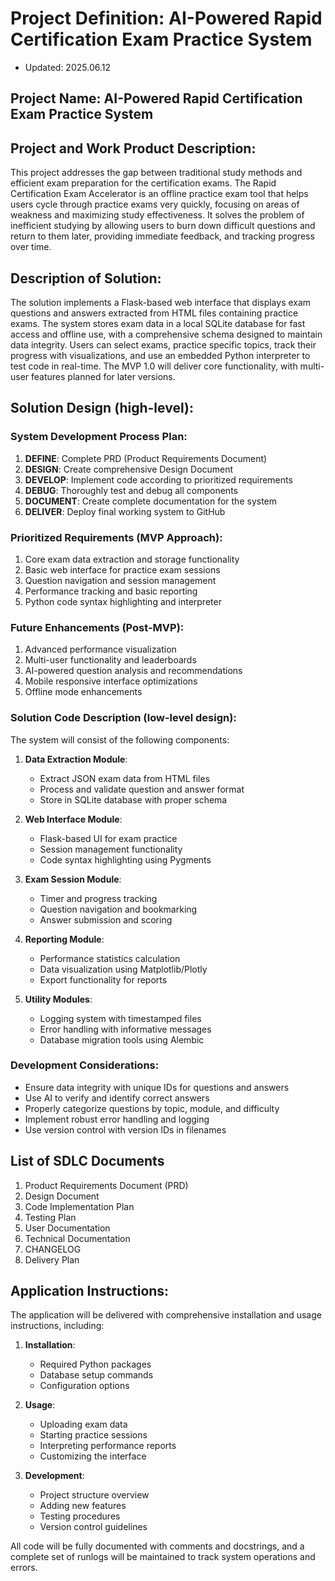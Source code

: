 # Project Definition: AI-Powered Rapid Certification Exam Practice System

- Updated: 2025.06.12

## Project Name: AI-Powered Rapid Certification Exam Practice System

## Project and Work Product Description:
This project addresses the gap between traditional study methods and efficient exam preparation for the certification exams. The Rapid Certification Exam Accelerator is an offline practice exam tool that helps users cycle through practice exams very quickly, focusing on areas of weakness and maximizing study effectiveness. It solves the problem of inefficient studying by allowing users to burn down difficult questions and return to them later, providing immediate feedback, and tracking progress over time.

## Description of Solution:
The solution implements a Flask-based web interface that displays exam questions and answers extracted from HTML files containing practice exams. The system stores exam data in a local SQLite database for fast access and offline use, with a comprehensive schema designed to maintain data integrity. Users can select exams, practice specific topics, track their progress with visualizations, and use an embedded Python interpreter to test code in real-time. The MVP 1.0 will deliver core functionality, with multi-user features planned for later versions.

## Solution Design (high-level):

### System Development Process Plan:
1. **DEFINE**: Complete PRD (Product Requirements Document)
2. **DESIGN**: Create comprehensive Design Document
3. **DEVELOP**: Implement code according to prioritized requirements
4. **DEBUG**: Thoroughly test and debug all components
5. **DOCUMENT**: Create complete documentation for the system
6. **DELIVER**: Deploy final working system to GitHub

### Prioritized Requirements (MVP Approach):
1. Core exam data extraction and storage functionality
2. Basic web interface for practice exam sessions
3. Question navigation and session management
4. Performance tracking and basic reporting
5. Python code syntax highlighting and interpreter

### Future Enhancements (Post-MVP):
1. Advanced performance visualization
2. Multi-user functionality and leaderboards
3. AI-powered question analysis and recommendations
4. Mobile responsive interface optimizations
5. Offline mode enhancements

### Solution Code Description (low-level design):
The system will consist of the following components:

1. **Data Extraction Module**:
   - Extract JSON exam data from HTML files
   - Process and validate question and answer format
   - Store in SQLite database with proper schema

2. **Web Interface Module**:
   - Flask-based UI for exam practice
   - Session management functionality
   - Code syntax highlighting using Pygments

3. **Exam Session Module**:
   - Timer and progress tracking
   - Question navigation and bookmarking
   - Answer submission and scoring

4. **Reporting Module**:
   - Performance statistics calculation
   - Data visualization using Matplotlib/Plotly
   - Export functionality for reports

5. **Utility Modules**:
   - Logging system with timestamped files
   - Error handling with informative messages
   - Database migration tools using Alembic

### Development Considerations:
- Ensure data integrity with unique IDs for questions and answers
- Use AI to verify and identify correct answers
- Properly categorize questions by topic, module, and difficulty
- Implement robust error handling and logging
- Use version control with version IDs in filenames

## List of SDLC Documents
1. Product Requirements Document (PRD)
2. Design Document
3. Code Implementation Plan
4. Testing Plan
5. User Documentation
6. Technical Documentation
7. CHANGELOG
8. Delivery Plan

## Application Instructions:
The application will be delivered with comprehensive installation and usage instructions, including:

1. **Installation**:
   - Required Python packages
   - Database setup commands
   - Configuration options

2. **Usage**:
   - Uploading exam data
   - Starting practice sessions
   - Interpreting performance reports
   - Customizing the interface

3. **Development**:
   - Project structure overview
   - Adding new features
   - Testing procedures
   - Version control guidelines

All code will be fully documented with comments and docstrings, and a complete set of runlogs will be maintained to track system operations and errors.
